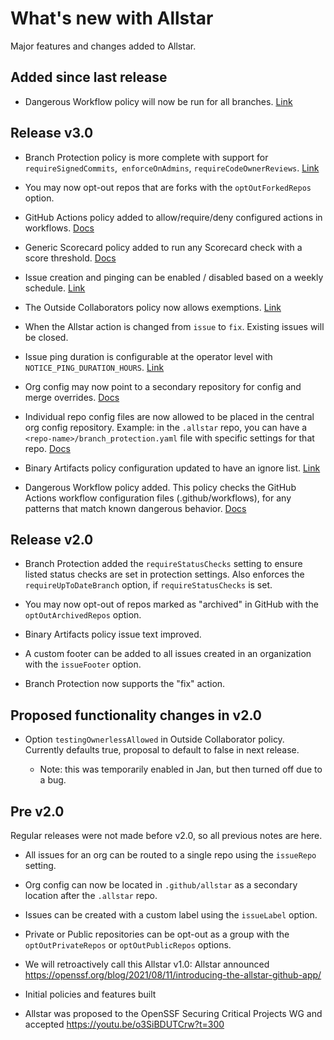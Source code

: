 # What's new with Allstar

Major features and changes added to Allstar.

## Added since last release

- Dangerous Workflow policy will now be run for all branches. [Link](https://github.com/ossf/allstar/issues/569)

## Release v3.0

- Branch Protection policy is more complete with support for
  `requireSignedCommits`,` enforceOnAdmins`,
  `requireCodeOwnerReviews`. [Link](pkg/policies/branch/branch.go)

- You may now opt-out repos that are forks with the `optOutForkedRepos` option.

- GitHub Actions policy added to allow/require/deny configured actions in
  workflows. [Docs](README.md#github-actions)

- Generic Scorecard policy added to run any Scorecard check with a score
  threshold. [Docs](README.md#generic-scorecard-check)

- Issue creation and pinging can be enabled / disabled based on a weekly
  schedule. [Link](pkg/config/config.go)

- The Outside Collaborators policy now allows
  exemptions. [Link](pkg/policies/outside/outside.go)

- When the Allstar action is changed from `issue` to `fix`. Existing issues
  will be closed.

- Issue ping duration is configurable at the operator level with
  `NOTICE_PING_DURATION_HOURS`. [Link](pkg/config/operator/operator.go)

- Org config may now point to a secondary repository for config and merge
  overrides. [Docs](README.md#org-level-base-and-merge-configuration-location)

- Individual repo config files are now allowed to be placed in the central org
  config repository. Example: in the `.allstar` repo, you can have a
  `<repo-name>/branch_protection.yaml` file with specific settings for that
  repo. [Docs](README.md#repo-policy-configurations-in-the-org-repo)

- Binary Artifacts policy configuration updated to have an ignore
  list. [Link](pkg/policies/binary/binary.go)

- Dangerous Workflow policy added. This policy checks the GitHub Actions
  workflow configuration files (.github/workflows), for any patterns that match
  known dangerous behavior. [Docs](README.md#dangerous-workflow)

## Release v2.0

- Branch Protection added the `requireStatusChecks` setting to ensure listed
  status checks are set in protection settings. Also enforces the
  `requireUpToDateBranch` option, if `requireStatusChecks` is set.

- You may now opt-out of repos marked as "archived" in GitHub with the
  `optOutArchivedRepos` option.

- Binary Artifacts policy issue text improved.

- A custom footer can be added to all issues created in an organization with
  the `issueFooter` option.

- Branch Protection now supports the "fix" action.

## Proposed functionality changes in v2.0

- Option `testingOwnerlessAllowed` in Outside Collaborator policy. Currently
  defaults true, proposal to default to false in next release.

  - Note: this was temporarily enabled in Jan, but then turned off due to a bug.

## Pre v2.0

Regular releases were not made before v2.0, so all previous notes are here.

- All issues for an org can be routed to a single repo using the `issueRepo`
  setting.

- Org config can now be located in `.github/allstar` as a secondary location
  after the `.allstar` repo.

- Issues can be created with a custom label using the `issueLabel` option.

- Private or Public repositories can be opt-out as a group with the
  `optOutPrivateRepos` or `optOutPublicRepos` options.

- We will retroactively call this Allstar v1.0: Allstar announced
  https://openssf.org/blog/2021/08/11/introducing-the-allstar-github-app/

- Initial policies and features built

- Allstar was proposed to the OpenSSF Securing Critical Projects WG and
  accepted https://youtu.be/o3SiBDUTCrw?t=300
